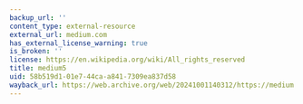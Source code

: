 ```yaml
---
backup_url: ''
content_type: external-resource
external_url: medium.com
has_external_license_warning: true
is_broken: ''
license: https://en.wikipedia.org/wiki/All_rights_reserved
title: medium5
uid: 58b519d1-01e7-44ca-a841-7309ea837d58
wayback_url: https://web.archive.org/web/20241001140312/https://medium.com/
---
```

